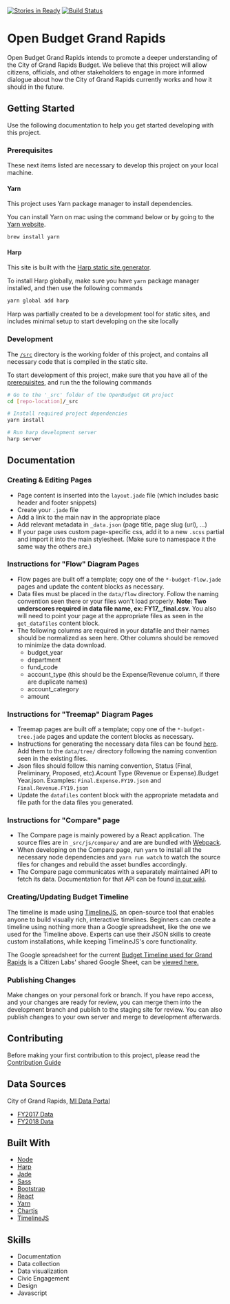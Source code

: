 [![Stories in Ready](https://badge.waffle.io/citizenlabsgr/openbudgetgr.svg?label=ready&title=Ready)](http://waffle.io/citizenlabsgr/openbudgetgr)
[![Build Status](https://travis-ci.org/citizenlabsgr/openbudgetgr.svg?branch=master)](https://travis-ci.org/citizenlabsgr/openbudgetgr)

# Open Budget Grand Rapids

Open Budget Grand Rapids intends to promote a deeper understanding of the City of Grand Rapids Budget. We believe that this project will allow citizens, officials, and other stakeholders to engage in more informed dialogue about how the City of Grand Rapids currently works and how it should in the future.

## Getting Started

Use the following documentation to help you get started developing with this project.

### Prerequisites

These next items listed are necessary to develop this project on your local machine.

#### Yarn

This project uses Yarn package manager to install dependencies.

You can install Yarn on mac using the command below or by going to the [Yarn website](https://yarnpkg.com/).

```
brew install yarn
```

#### Harp

This site is built with the [Harp static site generator](http://harpjs.com/).

To install Harp globally, make sure you have `yarn` package manager installed, and then use the following commands

```sh
yarn global add harp
```

Harp was partially created to be a development tool for static sites, and includes minimal setup to start developing on the site locally

### Development

The [`/src`](./_src) directory is the working folder of this project, and contains all necessary code that is compiled in the static site.

To start development of this project, make sure that you have all of the [prerequisites](#prerequisites), and run the the following commands

```sh
# Go to the '_src' folder of the OpenBudget GR project
cd [repo-location]/_src

# Install required project dependencies
yarn install

# Run harp development server
harp server
```

## Documentation

### Creating & Editing Pages

- Page content is inserted into the `layout.jade` file (which includes basic header and footer snippets)
- Create your `.jade` file
- Add a link to the main nav in the appropriate place
- Add relevant metadata in `_data.json` (page title, page slug (url), ...)
- If your page uses custom page-specific css, add it to a new `.scss` partial and import it into the main stylesheet. (Make sure to namespace it the same way the others are.)

### Instructions for "Flow" Diagram Pages

* Flow pages are built off a template; copy one of the `*-budget-flow.jade` pages and update the content blocks as necessary.
* Data files must be placed in the `data/flow` directory. Follow the naming convention seen there or your files won't load properly. **Note: Two underscores required in data file name, ex: FY17__final.csv.** You also will need to point your page at the appropriate files as seen in the `get_datafiles` content block.
* The following columns are required in your datafile and their names should be normalized as seen here. Other columns should be removed to minimize the data download.
    - budget_year
    - department
    - fund_code
    - account_type (this should be the Expense/Revenue column, if there are duplicate names)
    - account_category
    - amount

### Instructions for "Treemap" Diagram Pages

* Treemap pages are built off a template; copy one of the `*-budget-tree.jade` pages and update the content blocks as necessary.
* Instructions for generating the necessary data files can be found [here](_treemap/README.md). Add them to the `data/tree/` directory following the naming convention seen in the existing files.
* Json files should follow this naming convention, Status (Final, Preliminary, Proposed, etc).Acount Type (Revenue or Expense).Budget Year.json. Examples: `Final.Expense.FY19.json` and `Final.Revenue.FY19.json`
* Update the `datafiles` content block with the appropriate metadata and file path for the data files you generated.

### Instructions for "Compare" page

* The Compare page is mainly powered by a React application. The source files are in `_src/js/compare/` and are are bundled with [Webpack](https://webpack.js.org/).
* When developing on the Compare page, run `yarn` to install all the necessary node dependencies and `yarn run watch` to watch the source files for changes and rebuild the asset bundles accordingly.
* The Compare page communicates with a separately maintained API to fetch its data. Documentation for that API can be found [in our wiki](https://github.com/openoakland/openbudgetoakland/wiki/API-Documentation).

### Creating/Updating Budget Timeline

The timeline is made using [TimelineJS](http://timeline.knightlab.com), an open-source tool that enables anyone to build visually rich, interactive timelines. Beginners can create a timeline using nothing more than a Google spreadsheet, like the one we used for the Timeline above. Experts can use their JSON skills to create custom installations, while keeping TimelineJS's core functionality.

The Google spreadsheet for the current [Budget Timeline used for Grand Rapids](https://grbudget.citizenlabs.org/budget-process.html) is a Citizen Labs' shared Google Sheet, can be [viewed here.](https://docs.google.com/spreadsheets/d/1jL2_7lJSgbLchJfAGWrST16ZxKe5Z-vbOfrAu14QyG8/edit?usp=sharing)

### Publishing Changes

Make changes on your personal fork or branch. If you have repo access, and your changes are ready for review, you can merge them into the development branch and publish to the staging site for review. You can also publish changes to your own server and merge to development afterwards.

## Contributing

Before making your first contribution to this project, please read the [Contribution Guide](./CONTRIBUTING.md)


## Data Sources

City of Grand Rapids, [MI Data Portal](https://www.grandrapidsmi.gov/GRData)

- [FY2017 Data](https://data.world/citizenlabs/city-of-grand-rapids-fy-2017-budget)
- [FY2018 Data](https://data.world/citizenlabs/city-of-grand-rapids-fy-2018-budget)

## Built With

- [Node](https://nodejs.org/en/)
- [Harp](http://harpjs.com/)
- [Jade](https://jade-lang.com/)
- [Sass](https://sass-lang.com/)
- [Bootstrap](https://getbootstrap.com/)
- [React](https://reactjs.org/)
- [Yarn](https://yarnpkg.com/en/)
- [Chartjs](https://www.chartjs.org/)
- [TimelineJS](http://timeline.knightlab.com)

## Skills
- Documentation
- Data collection
- Data visualization
- Civic Engagement
- Design
- Javascript
